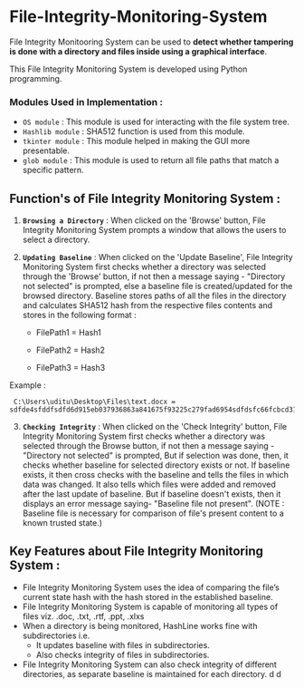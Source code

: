 # File-Integrity-Monitoring-System

File Integrity Monitooring System can be used to **detect whether tampering is done with a directory and files inside using a graphical interface**.

This File Integrity Monitoring System is developed using Python programming.

### Modules Used in Implementation : 
- `OS module` : This module is used for interacting with the file system tree.
- `Hashlib module` : SHA512 function is used from this module.
- `tkinter module` : This module helped in making the GUI more presentable.
- `glob module` : This module is used to return all file paths that match a specific pattern.


## Function's of File Integrity Monitoring System : 

1. **`Browsing a Directory`** :  When clicked on the 'Browse' button, File Integrity Monitoring System prompts a window that allows the users to select a directory.

2. **`Updating Baseline`** : When clicked on the 'Update Baseline', 
                          File Integrity Monitoring System first checks whether a directory was selected through the 'Browse' button, if not then a message saying - "Directory not selected" is prompted, else a baseline file is created/updated for the browsed directory. Baseline stores paths of all the files in the directory and calculates SHA512 hash from the respective files contents and stores in the following format :

      - FilePath1 = Hash1
  
      - FilePath2 = Hash2
  
      - FilePath3 = Hash3
      
 Example :
  ```
   C:\Users\uditu\Desktop\Files\text.docx = sdfde4sfddfsdfd6d915eb037936863a841675f93225c279fad6954sdfdsfc66fcbcd31sddsffsdfbce78ae7dfa2160f8920d0b967af2b7030
  ```
  
 3. **`Checking Integrity`** : When clicked on the 'Check Integrity' button,
                        File Integrity Monitoring System first checks whether a directory was selected through the Browse button, 
                         if not then a message saying - "Directory not selected" is prompted,
                         But if selection was done, 
                          then, it checks whether baseline for selected directory exists or not. 
                          If baseline exists, it then cross checks with the baseline and tells the files in which data was changed. It also tells which files were added and removed after the last update of baseline.
                          But if baseline doesn't exists, then it displays an error message saying- "Baseline file not present".
                          (NOTE : Baseline file is necessary for comparison of file's present content to a known trusted state.)
 
 ## Key Features about File Integrity Monitoring System : 
 
 - File Integrity Monitoring System uses the idea of comparing the file’s current state hash with the hash stored in the established baseline. 
 - File Integrity Monitoring System is capable of monitoring all types of files viz. .doc, .txt, .rtf, .ppt, .xlxs
 - When a directory is being monitored, HashLine works fine with subdirectories i.e.
    -  It updates baseline with files in subdirectories.
    -  Also checks integrity of files in subdirectories.
 - File Integrity Monitoring System can also check integrity of different directories, as separate baseline is maintained for each directory.
d
d
